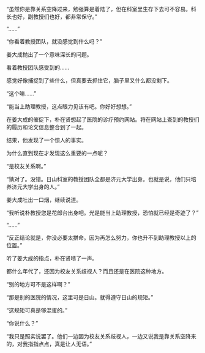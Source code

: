 “虽然你是靠关系空降过来，勉强算是着陆了，但在科室里生存下去可不容易。科长也好，副教授们也好，都非常保守。”

“……”

“你看着教授团队，就没感觉到什么吗？”

姜大成抛出了一个意味深长的问题。

看着教授团队感受到的……

感觉好像捕捉到了些什么，但真要去抓住它，脑子里又什么都没剩下。

“这个嘛……”

“能当上助理教授，这点眼力见该有吧。你好好想想。”

在姜大成的催促下，朴在贤想起了医院的诊疗预约网站。将在网站上查到的教授们的履历和论文信息整合到了一起。

结果，他发现了一个惊人的事实。

为什么直到现在才发现这么重要的一点呢？

“是校友关系啊。”

“猜对了。没错。日山科室的教授团队全都是济元大学出身。也就是说，他们只培养济元大学出身的人。”

姜大成吐出一口烟，继续说道。

“我听说朴教授您是花郎台出身吧。光是能当上助理教授，恐怕就已经是奇迹了？”

“……”

“反正结论就是，你没必要太拼命。因为再怎么努力，你也升不到助理教授以上的位置。”

听了姜大成的指点，朴在贤啧了一声。

都什么年代了，还因为校友关系歧视人？而且还是在医院这种地方。

“别的地方可不是这样啊？”

“那是别的医院的情况，这里可是日山。就得遵守日山的规矩。”

“这规矩可真是够混蛋的。”

“你说什么？”

“我只是照实说罢了。他们一边因为校友关系歧视人，一边又说我是靠关系空降来的，对我指指点点，真是让人无语。”